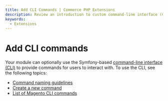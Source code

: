 ```yaml
---
title: Add CLI Commands | Commerce PHP Extensions
description: Review an introduction to custom command-line interface (CLI) commands for Adobe Commerce and Magento Open Source.
keywords:
  - Extensions
---
```


# Add CLI commands

Your module can optionally use the Symfony-based [command-line interface (CLI)](https://experienceleague.adobe.com/en/docs/commerce-operations/configuration-guide/cli/config-cli) to provide commands for users to interact with. To use the CLI, see the following topics:

*  [Command naming guidelines](naming-guidelines.md)
*  [Create a new command](custom.md)
*  [List of Magento CLI commands](https://experienceleague.adobe.com/en/docs/commerce-operations/tools/cli-reference/commerce-on-premises)
